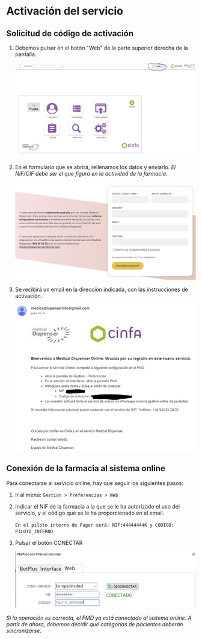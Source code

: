 # Activación del servicio

## Solicitud de código de activación

1. Debemos pulsar en el botón "Web" de la parte superior derecha de la pantalla.

	![Botón 'Web'](./images/1_activacion_boton_web.jpg)

1. En el formulario que se abrirá, rellenamos los datos y enviarlo.
	*El NIF/CIF debe ser el que figura en la actividad de la farmacia.*

	![Formulario de activación de clientes de CINFA](./images/1_activacion_form_cinfa.jpg)

1. Se recibirá un email en la dirección indicada, con las instrucciones de activación.

	![Email de instrucciones de activación](./images/1_activacion_mail_activacion.jpg)

## Conexión de la farmacia al sistema online

Para conectarse al servicio online, hay que seguir los siguientes pasos:

1. Ir al menú: `Gestión > Preferencias > Web`

1. Indicar el NIF de la farmacia a la que se le ha autorizado el uso del servicio, y el código que se le ha proporcionado en el email.

	```En el piloto interno de Fagor será: NIF:44444444K y CODIGO: PILOTO_INTERNO```

1. Pulsar el botón CONECTAR

	![Conexión del FMD](./images/1_activacion_conexion_fmd.jpg)

_Si la operación es correcta, el FMD ya está conectado al sistema online. A partir de ahora, debemos decidir qué categorías de pacientes deberán sincronizarse_.
